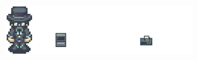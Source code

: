 <picture>
  <source media="(prefers-color-scheme: dark)" srcset="assets/zeroculture-profile-banner.png">
  <source media="(prefers-color-scheme: light)" srcset="assets/zeroculture-profile-banner-light.png">
  <img alt="Zero Culture Banner" src="assets/zeroculture-banner.png">
</picture>

